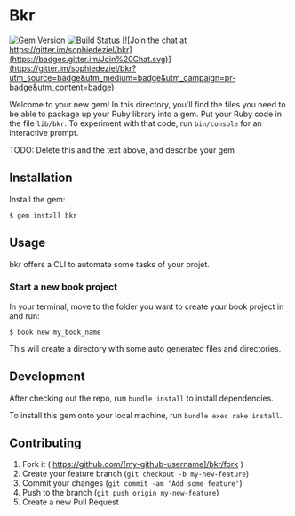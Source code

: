 # Bkr

[![Gem Version](https://badge.fury.io/rb/bkr.svg)](http://badge.fury.io/rb/bkr)
[![Build Status](https://travis-ci.org/sophiedeziel/bkr.svg)](https://travis-ci.org/sophiedeziel/bkr)
[![Join the chat at https://gitter.im/sophiedeziel/bkr](https://badges.gitter.im/Join%20Chat.svg)](https://gitter.im/sophiedeziel/bkr?utm_source=badge&utm_medium=badge&utm_campaign=pr-badge&utm_content=badge)

Welcome to your new gem! In this directory, you'll find the files you need to be able to package up your Ruby library into a gem. Put your Ruby code in the file `lib/bkr`. To experiment with that code, run `bin/console` for an interactive prompt.

TODO: Delete this and the text above, and describe your gem

## Installation

Install the gem:

    $ gem install bkr

## Usage

bkr offers a CLI to automate some tasks of your projet. 

### Start a new book project

In your terminal, move to the folder you want to create your book project in and run:

    $ book new my_book_name

This will create a directory with some auto generated files and directories.

## Development

After checking out the repo, run `bundle install` to install dependencies.

To install this gem onto your local machine, run `bundle exec rake install`.

## Contributing

1. Fork it ( https://github.com/[my-github-username]/bkr/fork )
2. Create your feature branch (`git checkout -b my-new-feature`)
3. Commit your changes (`git commit -am 'Add some feature'`)
4. Push to the branch (`git push origin my-new-feature`)
5. Create a new Pull Request
